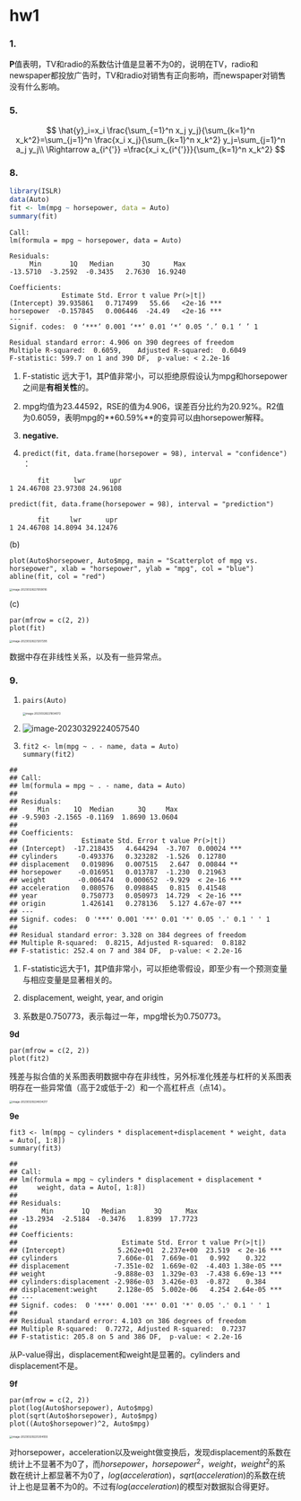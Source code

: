 # hw1

### 1.

**P**值表明，TV和radio的系数估计值是显著不为0的，说明在TV，radio和newspaper都投放广告时，TV和radio对销售有正向影响，而newspaper对销售没有什么影响。

### 5.

$$
\hat{y}_i=x_i \frac{\sum_{=1}^n x_j y_j}{\sum_{k=1}^n x_k^2}=\sum_{j=1}^n \frac{x_i x_j}{\sum_{k=1}^n x_k^2} y_j=\sum_{j=1}^n a_j y_j\\
\Rightarrow a_{i^{'}} =\frac{x_i x_{i^{'}}}{\sum_{k=1}^n x_k^2}
$$

### 8.

```R
library(ISLR)
data(Auto)
fit <- lm(mpg ~ horsepower, data = Auto)
summary(fit)
```

```
Call:
lm(formula = mpg ~ horsepower, data = Auto)

Residuals:
     Min       1Q   Median       3Q      Max 
-13.5710  -3.2592  -0.3435   2.7630  16.9240 

Coefficients:
             Estimate Std. Error t value Pr(>|t|)    
(Intercept) 39.935861   0.717499   55.66   <2e-16 ***
horsepower  -0.157845   0.006446  -24.49   <2e-16 ***
---
Signif. codes:  0 ‘***’ 0.001 ‘**’ 0.01 ‘*’ 0.05 ‘.’ 0.1 ‘ ’ 1

Residual standard error: 4.906 on 390 degrees of freedom
Multiple R-squared:  0.6059,	Adjusted R-squared:  0.6049 
F-statistic: 599.7 on 1 and 390 DF,  p-value: < 2.2e-16
```

1. F-statistic 远大于1，其P值非常小，可以拒绝原假设认为mpg和horsepower之间是**有相关性**的。

2. mpg均值为23.44592，RSE的值为4.906，误差百分比约为20.92%。R2值为0.6059，表明mpg的**60.59%**的变异可以由horsepower解释。

3. **negative.**

4. `predict(fit, data.frame(horsepower = 98), interval = "confidence")` ：

  ```
         fit      lwr      upr
  1 24.46708 23.97308 24.96108
  ```

  `predict(fit, data.frame(horsepower = 98), interval = "prediction")`

  ```
         fit     lwr      upr
  1 24.46708 14.8094 34.12476
  ```

(b)

```
plot(Auto$horsepower, Auto$mpg, main = "Scatterplot of mpg vs. horsepower", xlab = "horsepower", ylab = "mpg", col = "blue")
abline(fit, col = "red")
```

<img src="C:\Users\阿漆\AppData\Roaming\Typora\typora-user-images\image-20230328221059016.png" alt="image-20230328221059016" style="zoom:33%;" />

(c)

```
par(mfrow = c(2, 2))
plot(fit)
```

<img src="C:\Users\阿漆\AppData\Roaming\Typora\typora-user-images\image-20230328221207295.png" alt="image-20230328221207295" style="zoom:33%;" />

数据中存在非线性关系，以及有一些异常点。

### 9.

1. `pairs(Auto)`

   <img src="C:\Users\阿漆\AppData\Roaming\Typora\typora-user-images\image-20230328221834072.png" alt="image-20230328221834072" style="zoom: 33%;" />
   
2. ![image-20230329224057540](C:\Users\阿漆\AppData\Roaming\Typora\typora-user-images\image-20230329224057540.png)

3. ```
   fit2 <- lm(mpg ~ . - name, data = Auto)
   summary(fit2)
   ```

```
## 
## Call:
## lm(formula = mpg ~ . - name, data = Auto)
## 
## Residuals:
##     Min      1Q  Median      3Q     Max 
## -9.5903 -2.1565 -0.1169  1.8690 13.0604 
## 
## Coefficients:
##                Estimate Std. Error t value Pr(>|t|)    
## (Intercept)  -17.218435   4.644294  -3.707  0.00024 ***
## cylinders     -0.493376   0.323282  -1.526  0.12780    
## displacement   0.019896   0.007515   2.647  0.00844 ** 
## horsepower    -0.016951   0.013787  -1.230  0.21963    
## weight        -0.006474   0.000652  -9.929  < 2e-16 ***
## acceleration   0.080576   0.098845   0.815  0.41548    
## year           0.750773   0.050973  14.729  < 2e-16 ***
## origin         1.426141   0.278136   5.127 4.67e-07 ***
## ---
## Signif. codes:  0 '***' 0.001 '**' 0.01 '*' 0.05 '.' 0.1 ' ' 1
## 
## Residual standard error: 3.328 on 384 degrees of freedom
## Multiple R-squared:  0.8215, Adjusted R-squared:  0.8182 
## F-statistic: 252.4 on 7 and 384 DF,  p-value: < 2.2e-16
```

1. F-statistic远大于1，其P值非常小，可以拒绝零假设，即至少有一个预测变量与相应变量是显著相关的。

2. displacement, weight, year, and origin

3. 系数是0.750773，表示每过一年，mpg增长为0.750773。

**9d**

```
par(mfrow = c(2, 2))
plot(fit2)
```

残差与拟合值的关系图表明数据中存在非线性，另外标准化残差与杠杆的关系图表明存在一些异常值（高于2或低于-2）和一个高杠杆点（点14）。

<img src="C:\Users\阿漆\AppData\Roaming\Typora\typora-user-images\image-20230329224834217.png" alt="image-20230329224834217" style="zoom:33%;" />

**9e**

```
fit3 <- lm(mpg ~ cylinders * displacement+displacement * weight, data = Auto[, 1:8])
summary(fit3)
```

```
## 
## Call:
## lm(formula = mpg ~ cylinders * displacement + displacement * 
##     weight, data = Auto[, 1:8])
## 
## Residuals:
##      Min       1Q   Median       3Q      Max 
## -13.2934  -2.5184  -0.3476   1.8399  17.7723 
## 
## Coefficients:
##                          Estimate Std. Error t value Pr(>|t|)    
## (Intercept)             5.262e+01  2.237e+00  23.519  < 2e-16 ***
## cylinders               7.606e-01  7.669e-01   0.992    0.322    
## displacement           -7.351e-02  1.669e-02  -4.403 1.38e-05 ***
## weight                 -9.888e-03  1.329e-03  -7.438 6.69e-13 ***
## cylinders:displacement -2.986e-03  3.426e-03  -0.872    0.384    
## displacement:weight     2.128e-05  5.002e-06   4.254 2.64e-05 ***
## ---
## Signif. codes:  0 '***' 0.001 '**' 0.01 '*' 0.05 '.' 0.1 ' ' 1
## 
## Residual standard error: 4.103 on 386 degrees of freedom
## Multiple R-squared:  0.7272, Adjusted R-squared:  0.7237 
## F-statistic: 205.8 on 5 and 386 DF,  p-value: < 2.2e-16
```

从P-value得出，displacement和weight是显著的。cylinders and displacement不是。

**9f**

```
par(mfrow = c(2, 2))
plot(log(Auto$horsepower), Auto$mpg)
plot(sqrt(Auto$horsepower), Auto$mpg)
plot((Auto$horsepower)^2, Auto$mpg)
```

<img src="C:\Users\阿漆\AppData\Roaming\Typora\typora-user-images\image-20230329225304555.png" alt="image-20230329225304555" style="zoom: 33%;" />

对horsepower，acceleration以及weight做变换后，发现displacement的系数在统计上不显著不为0了，而$horsepower，horsepower^2，weight，weight^2$的系数在统计上都显著不为0了，$log(acceleration)，sqrt(acceleration)$的系数在统计上也是显著不为0的。不过有$log(acceleration)$的模型对数据拟合得更好。
